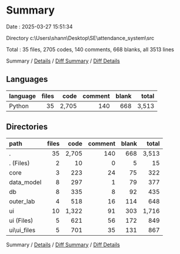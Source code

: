 # Summary

Date : 2025-03-27 15:51:34

Directory c:\\Users\\shann\\Desktop\\SE\\attendance_system\\src

Total : 35 files,  2705 codes, 140 comments, 668 blanks, all 3513 lines

Summary / [Details](details.md) / [Diff Summary](diff.md) / [Diff Details](diff-details.md)

## Languages
| language | files | code | comment | blank | total |
| :--- | ---: | ---: | ---: | ---: | ---: |
| Python | 35 | 2,705 | 140 | 668 | 3,513 |

## Directories
| path | files | code | comment | blank | total |
| :--- | ---: | ---: | ---: | ---: | ---: |
| . | 35 | 2,705 | 140 | 668 | 3,513 |
| . (Files) | 2 | 10 | 0 | 5 | 15 |
| core | 3 | 223 | 24 | 75 | 322 |
| data_model | 8 | 297 | 1 | 79 | 377 |
| db | 8 | 335 | 8 | 92 | 435 |
| outer_lab | 4 | 518 | 16 | 114 | 648 |
| ui | 10 | 1,322 | 91 | 303 | 1,716 |
| ui (Files) | 5 | 621 | 56 | 172 | 849 |
| ui\\ui_files | 5 | 701 | 35 | 131 | 867 |

Summary / [Details](details.md) / [Diff Summary](diff.md) / [Diff Details](diff-details.md)